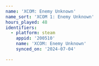 ```yaml
---
name: 'XCOM: Enemy Unknown'
name_sort: 'XCOM 1: Enemy Unknown'
hours_played: 48
identifiers:
  - platform: steam
    appid: '200510'
    name: 'XCOM: Enemy Unknown'
    synced_on: '2024-07-04'

---
```

